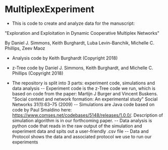 # MultiplexExperiment
- This is code to create and analyze data for the manuscript: 

"Exploration and Exploitation in Dynamic Cooperative Multiplex Networks"

By Daniel J. Simmons, Keith Burghardt, Luba Levin-Banchik, Michelle C. Phillips, Zeev Maoz

- Analysis code by Keith Burghardt (Copyright 2018)

- z-Tree code by Daniel J. Simmons, Keith Burghardt, and Michelle C. Phillips (Copyright 2018)

- The repository is split into 3 parts: experiment code, simulations and data analysis
 -- Experiment code is the z-Tree code we run, which is based on code from the paper: Martijn J Burger and Vincent Buskens. "Social context and network formation: An experimental study" Social Networks 31(1):63–75 (2009)
 -- Simulations are Java code based on code by Paul Smaldino here: https://www.comses.net/codebases/5148/releases/1.0.0/. Description of simulation algorithm is in our forthcoming paper.
 -- Data analysis is python code that reads in the raw output of the simulation and experiment data and spits out a user-friendly .csv file
 -- Data and Protocol shows the data and associated protocol we use to run our experiments
 
